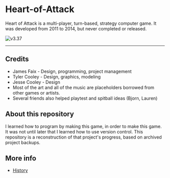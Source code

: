 # Heart-of-Attack

Heart of Attack is a multi-player, turn-based, strategy computer game. It was developed from 2011 to 2014, but never completed or released.

<img src="Screenshots/v37-1.gif" alt="v3.37"/>

---

## Credits

* James Faix - Design, programming, project management
* Tyler Cooley - Design, graphics, modeling
* Jesse Cooley - Design
* Most of the art and all of the music are placeholders borrowed from other games or artists.
* Several friends also helped playtest and spitball ideas (Bjorn, Lauren)

## About this repository

I learned how to program by making this game, in order to make this game. It was not until later that I learned how to use version control. This repository is a reconstruction of that project's progress, based on archived project backups.

## More info

* [History](./HISTORY.md)

